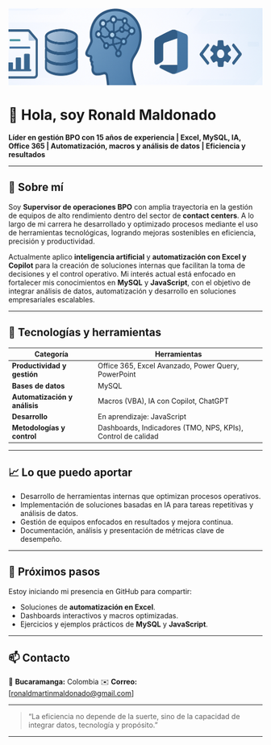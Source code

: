 ![Banner profesional](A_2D_digital_vector_illustration_displays_a_collec.png)

# 👋 Hola, soy Ronald Maldonado

**Líder en gestión BPO con 15 años de experiencia | Excel, MySQL, IA, Office 365 | Automatización, macros y análisis de datos | Eficiencia y resultados**

---

## 🧭 Sobre mí

Soy **Supervisor de operaciones BPO** con amplia trayectoria en la gestión de equipos de alto rendimiento dentro del sector de **contact centers**.
A lo largo de mi carrera he desarrollado y optimizado procesos mediante el uso de herramientas tecnológicas, logrando mejoras sostenibles en eficiencia, precisión y productividad.

Actualmente aplico **inteligencia artificial** y **automatización con Excel y Copilot** para la creación de soluciones internas que facilitan la toma de decisiones y el control operativo.
Mi interés actual está enfocado en fortalecer mis conocimientos en **MySQL** y **JavaScript**, con el objetivo de integrar análisis de datos, automatización y desarrollo en soluciones empresariales escalables.

---

## 🧰 Tecnologías y herramientas

| Categoría                     | Herramientas                                                 |
| ----------------------------- | ------------------------------------------------------------ |
| **Productividad y gestión**   | Office 365, Excel Avanzado, Power Query, PowerPoint          |
| **Bases de datos**            | MySQL                                                        |
| **Automatización y análisis** | Macros (VBA), IA con Copilot, ChatGPT                        |
| **Desarrollo**                | En aprendizaje: JavaScript                                   |
| **Metodologías y control**    | Dashboards, Indicadores (TMO, NPS, KPIs), Control de calidad |

---

## 📈 Lo que puedo aportar

* Desarrollo de herramientas internas que optimizan procesos operativos.
* Implementación de soluciones basadas en IA para tareas repetitivas y análisis de datos.
* Gestión de equipos enfocados en resultados y mejora continua.
* Documentación, análisis y presentación de métricas clave de desempeño.

---

## 🚀 Próximos pasos

Estoy iniciando mi presencia en GitHub para compartir:

* Soluciones de **automatización en Excel**.
* Dashboards interactivos y macros optimizadas.
* Ejercicios y ejemplos prácticos de **MySQL** y **JavaScript**.

---

## 📫 Contacto

📍 **Bucaramanga:** Colombia
✉️ **Correo:** [ronaldmartinmaldonado@gmail.com]

---

> “La eficiencia no depende de la suerte, sino de la capacidad de integrar datos, tecnología y propósito.”

---
